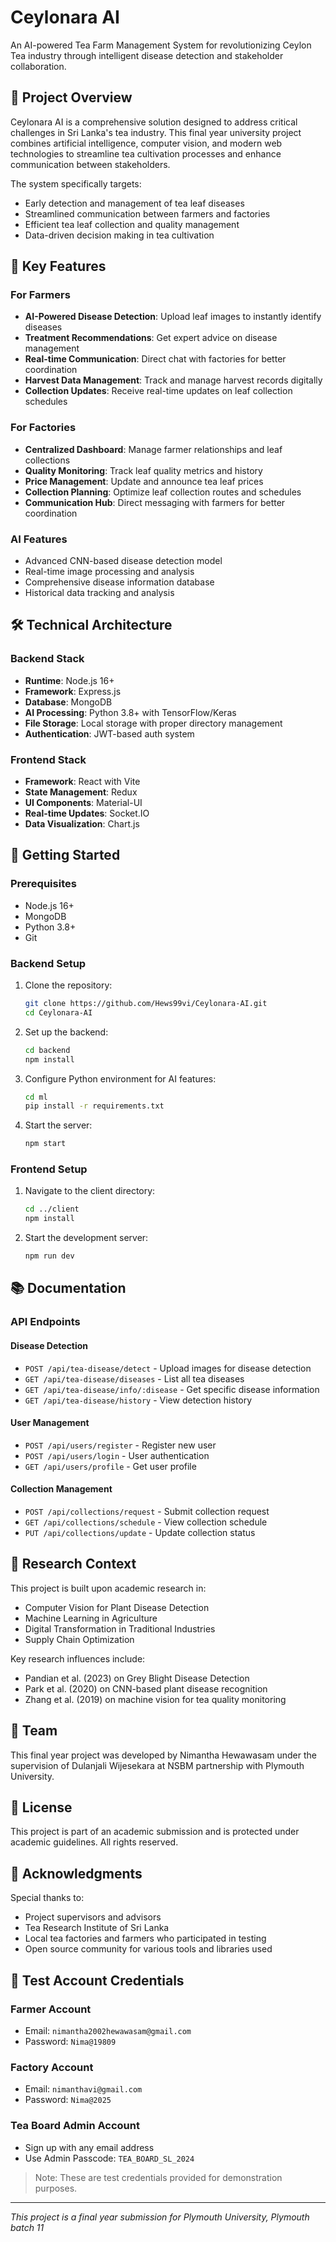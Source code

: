# Ceylonara AI

An AI-powered Tea Farm Management System for revolutionizing Ceylon Tea industry through intelligent disease detection and stakeholder collaboration.

## 🎯 Project Overview

Ceylonara AI is a comprehensive solution designed to address critical challenges in Sri Lanka's tea industry. This final year university project combines artificial intelligence, computer vision, and modern web technologies to streamline tea cultivation processes and enhance communication between stakeholders.

The system specifically targets:
- Early detection and management of tea leaf diseases
- Streamlined communication between farmers and factories
- Efficient tea leaf collection and quality management
- Data-driven decision making in tea cultivation

## 🌟 Key Features

### For Farmers
- **AI-Powered Disease Detection**: Upload leaf images to instantly identify diseases
- **Treatment Recommendations**: Get expert advice on disease management
- **Real-time Communication**: Direct chat with factories for better coordination
- **Harvest Data Management**: Track and manage harvest records digitally
- **Collection Updates**: Receive real-time updates on leaf collection schedules

### For Factories
- **Centralized Dashboard**: Manage farmer relationships and leaf collections
- **Quality Monitoring**: Track leaf quality metrics and history
- **Price Management**: Update and announce tea leaf prices
- **Collection Planning**: Optimize leaf collection routes and schedules
- **Communication Hub**: Direct messaging with farmers for better coordination

### AI Features
- Advanced CNN-based disease detection model
- Real-time image processing and analysis
- Comprehensive disease information database
- Historical data tracking and analysis

## 🛠️ Technical Architecture

### Backend Stack
- **Runtime**: Node.js 16+
- **Framework**: Express.js
- **Database**: MongoDB
- **AI Processing**: Python 3.8+ with TensorFlow/Keras
- **File Storage**: Local storage with proper directory management
- **Authentication**: JWT-based auth system

### Frontend Stack
- **Framework**: React with Vite
- **State Management**: Redux
- **UI Components**: Material-UI
- **Real-time Updates**: Socket.IO
- **Data Visualization**: Chart.js

## 🚀 Getting Started

### Prerequisites
- Node.js 16+
- MongoDB
- Python 3.8+
- Git

### Backend Setup

1. Clone the repository:
   ```bash
   git clone https://github.com/Hews99vi/Ceylonara-AI.git
   cd Ceylonara-AI
   ```

2. Set up the backend:
   ```bash
   cd backend
   npm install
   ```

3. Configure Python environment for AI features:
   ```bash
   cd ml
   pip install -r requirements.txt
   ```

4. Start the server:
   ```bash
   npm start
   ```

### Frontend Setup

1. Navigate to the client directory:
   ```bash
   cd ../client
   npm install
   ```

2. Start the development server:
   ```bash
   npm run dev
   ```

## 📚 Documentation

### API Endpoints

#### Disease Detection
- `POST /api/tea-disease/detect` - Upload images for disease detection
- `GET /api/tea-disease/diseases` - List all tea diseases
- `GET /api/tea-disease/info/:disease` - Get specific disease information
- `GET /api/tea-disease/history` - View detection history

#### User Management
- `POST /api/users/register` - Register new user
- `POST /api/users/login` - User authentication
- `GET /api/users/profile` - Get user profile

#### Collection Management
- `POST /api/collections/request` - Submit collection request
- `GET /api/collections/schedule` - View collection schedule
- `PUT /api/collections/update` - Update collection status

## 🔬 Research Context

This project is built upon academic research in:
- Computer Vision for Plant Disease Detection
- Machine Learning in Agriculture
- Digital Transformation in Traditional Industries
- Supply Chain Optimization

Key research influences include:
- Pandian et al. (2023) on Grey Blight Disease Detection
- Park et al. (2020) on CNN-based plant disease recognition
- Zhang et al. (2019) on machine vision for tea quality monitoring

## 👥 Team

This final year project was developed by Nimantha Hewawasam under the supervision of Dulanjali Wijesekara at NSBM partnership with Plymouth University.

## 📄 License

This project is part of an academic submission and is protected under academic guidelines. All rights reserved.

## 🙏 Acknowledgments

Special thanks to:
- Project supervisors and advisors
- Tea Research Institute of Sri Lanka
- Local tea factories and farmers who participated in testing
- Open source community for various tools and libraries used

## 🔑 Test Account Credentials

### Farmer Account
- Email: `nimantha2002hewawasam@gmail.com`
- Password: `Nima@19809`

### Factory Account
- Email: `nimanthavi@gmail.com`
- Password: `Nima@2025`

### Tea Board Admin Account
- Sign up with any email address
- Use Admin Passcode: `TEA_BOARD_SL_2024`

> Note: These are test credentials provided for demonstration purposes.

---

*This project is a final year submission for Plymouth University, Plymouth batch 11*